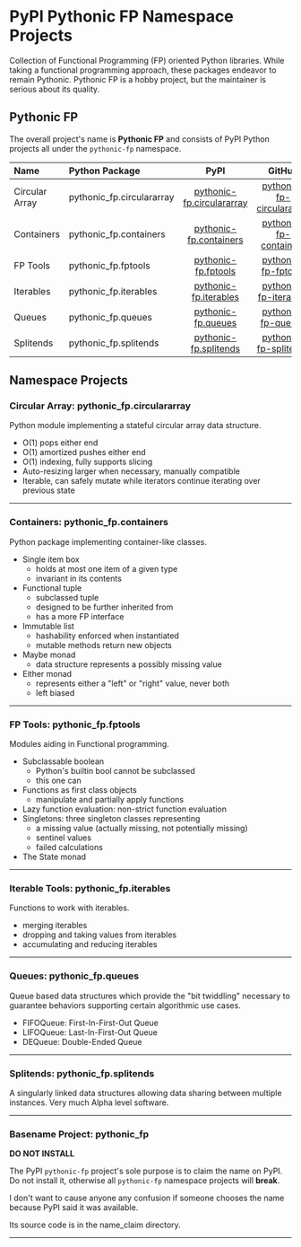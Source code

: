 # PyPI Pythonic FP Namespace Projects

Collection of Functional Programming (FP) oriented Python libraries.
While taking a functional programming approach, these packages endeavor
to remain Pythonic. Pythonic FP is a hobby project, but the maintainer
is serious about its quality.

## Pythonic FP

The overall project's name is **Pythonic FP** and consists of PyPI Python projects all under the
`pythonic-fp` namespace.

| Name | Python Package | PyPI | GitHub | Docs |
|:---- |:-------------- |:----:|:------:|:----:|
| Circular Array | pythonic_fp.circulararray | [pythonic-fp.circulararray][101] | [pythonic-fp-circulararray][201] | [docs][301] |
| Containers | pythonic_fp.containers | [pythonic-fp.containers][102] | [pythonic-fp-containers][202] | [docs][302] |
| FP Tools | pythonic_fp.fptools | [pythonic-fp.fptools][103] | [pythonic-fp-fptools][203] | [docs][303] |
| Iterables | pythonic_fp.iterables | [pythonic-fp.iterables][104] | [pythonic-fp-iterables][204] | [docs][304] |
| Queues | pythonic_fp.queues | [pythonic-fp.queues][105] | [pythonic-fp-queues][205] | [docs][305] |
| Splitends | pythonic_fp.splitends | [pythonic-fp.splitends][106] | [pythonic-fp-splitends][206] | [docs][306] |

## Namespace Projects

### Circular Array: pythonic_fp.circulararray

Python module implementing a stateful circular array data structure.

- O(1) pops either end
- O(1) amortized pushes either end
- O(1) indexing, fully supports slicing
- Auto-resizing larger when necessary, manually compatible
- Iterable, can safely mutate while iterators continue iterating over previous state

______________________________________________________________________

### Containers: pythonic_fp.containers

Python package implementing container-like classes.

- Single item box
  - holds at most one item of a given type
  - invariant in its contents
- Functional tuple
  - subclassed tuple
  - designed to be further inherited from
  - has a more FP interface
- Immutable list
  - hashability enforced when instantiated
  - mutable methods return new objects
- Maybe monad
  - data structure represents a possibly missing value
- Either monad
  - represents either a "left" or "right" value, never both
  - left biased

______________________________________________________________________

### FP Tools: pythonic_fp.fptools

Modules aiding in Functional programming.

- Subclassable boolean
  - Python's builtin bool cannot be subclassed
  - this one can
- Functions as first class objects
  - manipulate and partially apply functions
- Lazy function evaluation: non-strict function evaluation
- Singletons: three singleton classes representing
  - a missing value (actually missing, not potentially missing)
  - sentinel values
  - failed calculations
- The State monad

______________________________________________________________________

### Iterable Tools: pythonic_fp.iterables

Functions to work with iterables.

- merging iterables
- dropping and taking values from iterables
- accumulating and reducing iterables

______________________________________________________________________

### Queues: pythonic_fp.queues

Queue based data structures which provide the "bit twiddling" necessary
to guarantee behaviors supporting certain algorithmic use cases.

- FIFOQueue: First-In-First-Out Queue
- LIFOQueue: Last-In-First-Out Queue
- DEQueue: Double-Ended Queue

______________________________________________________________________

### Splitends: pythonic_fp.splitends

A singularly linked data structures allowing data sharing between
multiple instances. Very much Alpha level software.

______________________________________________________________________

### Basename Project: pythonic_fp

**DO NOT INSTALL**

The PyPI `pythonic-fp` project's sole purpose is to claim the name on
PyPI. Do not install it, otherwise all `pythonic-fp` namespace projects
will **break**.

I don't want to cause anyone any confusion if someone chooses the name
because PyPI said it was available.

Its source code is in the name_claim directory.

______________________________________________________________________

[101]: https://pypi.org/project/pythonic-fp.circulararray
[102]: https://pypi.org/project/pythonic-fp.containers
[103]: https://pypi.org/project/pythonic-fp.fptools
[104]: https://pypi.org/project/pythonic-fp.iterables
[105]: https://pypi.org/project/pythonic-fp.queues
[106]: https://pypi.org/project/pythonic-fp.splitends

[201]: https://github.com/grscheller/pythonic-fp-circulararray
[202]: https://github.com/grscheller/pythonic-fp-containers
[203]: https://github.com/grscheller/pythonic-fp-fptools
[204]: https://github.com/grscheller/pythonic-fp-iterables
[205]: https://github.com/grscheller/pythonic-fp-queues
[206]: https://github.com/grscheller/pythonic-fp-splitends

[301]: https://grscheller.github.io/pythonic-fp/circulararray/API/development/build/html/releases.html
[302]: https://grscheller.github.io/pythonic-fp/containers/API/development/build/html/releases.html
[303]: https://grscheller.github.io/pythonic-fp/fptools/API/development/build/html/releases.html
[304]: https://grscheller.github.io/pythonic-fp/iterables/API/development/build/html/releases.html
[305]: https://grscheller.github.io/pythonic-fp/queues/API/development/build/html/releases.html
[306]: https://grscheller.github.io/pythonic-fp/splitends/API/development/build/html/releases.html
